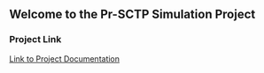 ## Welcome to the Pr-SCTP Simulation Project

### Project Link

[Link to Project Documentation](https://drive.google.com/drive/u/2/folders/0B5gIZlC2RN2oTGNRRjVTQ3BGSGc)

